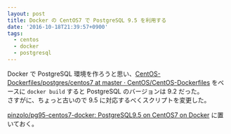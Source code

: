 ```yaml
---
layout: post
title: Docker の CentOS7 で PostgreSQL 9.5 を利用する
date: '2016-10-18T21:39:57+0900'
tags:
  - centos
  - docker
  - postgresql
---
```


Docker で PostgreSQL 環境を作ろうと思い、[CentOS\-Dockerfiles/postgres/centos7 at master · CentOS/CentOS\-Dockerfiles](https://github.com/CentOS/CentOS-Dockerfiles/tree/master/postgres/centos7) をベースに `docker build` すると PostgreSQL のバージョンは 9.2 だった。  
さすがに、ちょっと古いので 9.5 に対応するべくスクリプトを変更した。

[pinzolo/pg95\-centos7\-docker: PostgreSQL9\.5 on CentOS7 on Docker](https://github.com/pinzolo/pg95-centos7-docker) に置いておく。
